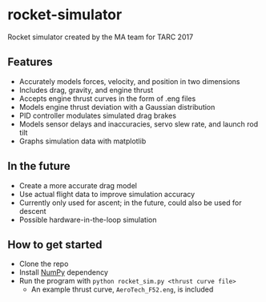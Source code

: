 # rocket-simulator
Rocket simulator created by the MA team for TARC 2017

## Features
* Accurately models forces, velocity, and position in two dimensions
* Includes drag, gravity, and engine thrust
* Accepts engine thrust curves in the form of .eng files
* Models engine thrust deviation with a Gaussian distribution
* PID controller modulates simulated drag brakes
* Models sensor delays and inaccuracies, servo slew rate, and launch rod tilt
* Graphs simulation data with matplotlib

## In the future
* Create a more accurate drag model
* Use actual flight data to improve simulation accuracy
* Currently only used for ascent; in the future, could also be used for descent
* Possible hardware-in-the-loop simulation

## How to get started
* Clone the repo
* Install [NumPy](https://docs.scipy.org/doc/numpy-1.10.1/user/install.html) dependency
* Run the program with `python rocket_sim.py <thrust curve file>`
  * An example thrust curve, `AeroTech_F52.eng`, is included
